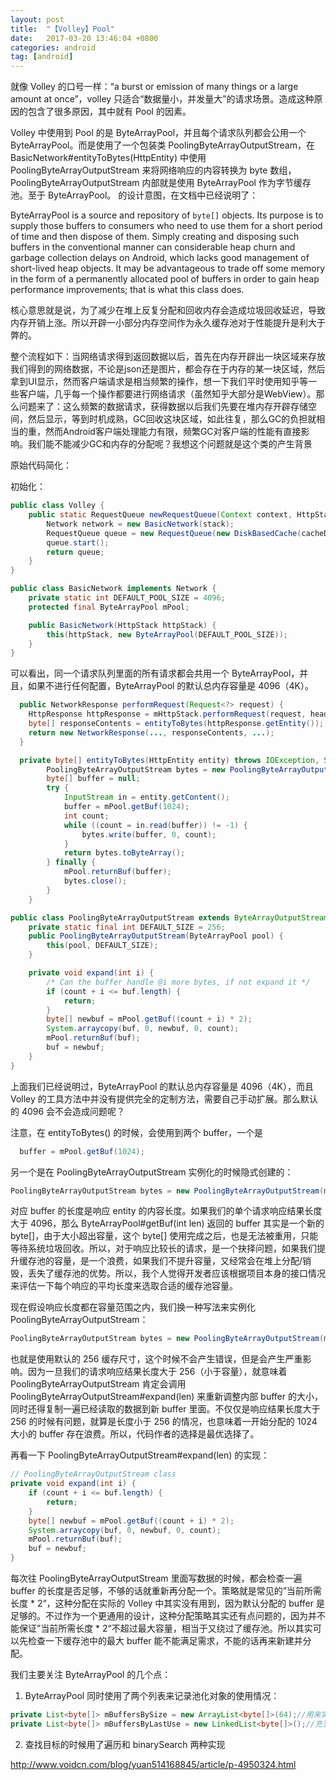 ```yaml
---
layout: post
title:  "【Volley】Pool"
date:   2017-03-20 13:46:04 +0800
categories: android
tag: [android]
---
```


就像 Volley 的口号一样：“a burst or emission of many things or a large amount at once”，volley 只适合“数据量小，并发量大”的请求场景。造成这种原因的包含了很多原因，其中就有 Pool 的因素。

Volley 中使用到 Pool 的是 ByteArrayPool，并且每个请求队列都会公用一个 ByteArrayPool。而是使用了一个包装类 PoolingByteArrayOutputStream，在 BasicNetwork#entityToBytes(HttpEntity) 中使用 PoolingByteArrayOutputStream 来将网络响应的内容转换为 byte 数组，
PoolingByteArrayOutputStream 内部就是使用 ByteArrayPool 作为字节缓存池。至于 ByteArrayPool。 的设计意图，在文档中已经说明了：

  ByteArrayPool is a source and repository of <code>byte[]</code> objects. Its purpose is to
  supply those buffers to consumers who need to use them for a short period of time and then
  dispose of them. Simply creating and disposing such buffers in the conventional manner can
  considerable heap churn and garbage collection delays on Android, which lacks good management of
  short-lived heap objects. It may be advantageous to trade off some memory in the form of a
  permanently allocated pool of buffers in order to gain heap performance improvements; that is
  what this class does.

核心意思就是说，为了减少在堆上反复分配和回收内存会造成垃圾回收延迟，导致内存开销上涨。所以开辟一小部分内存空间作为永久缓存池对于性能提升是利大于弊的。

整个流程如下：当网络请求得到返回数据以后，首先在内存开辟出一块区域来存放我们得到的网络数据，不论是json还是图片，都会存在于内存的某一块区域，然后拿到UI显示，然而客户端请求是相当频繁的操作，想一下我们平时使用知乎等一些客户端，几乎每一个操作都要进行网络请求（虽然知乎大部分是WebView）。那么问题来了：这么频繁的数据请求，获得数据以后我们先要在堆内存开辟存储空间，然后显示，等到时机成熟，GC回收这块区域，如此往复，那么GC的负担就相当的重，然而Android客户端处理能力有限，频繁GC对客户端的性能有直接影响。我们能不能减少GC和内存的分配呢？我想这个问题就是这个类的产生背景

原始代码简化：

初始化：

```java
public class Volley {
    public static RequestQueue newRequestQueue(Context context, HttpStack stack) {
        Network network = new BasicNetwork(stack);
        RequestQueue queue = new RequestQueue(new DiskBasedCache(cacheDir), network);
        queue.start();
        return queue;
    }
}

public class BasicNetwork implements Network {
    private static int DEFAULT_POOL_SIZE = 4096;
    protected final ByteArrayPool mPool;

    public BasicNetwork(HttpStack httpStack) {
        this(httpStack, new ByteArrayPool(DEFAULT_POOL_SIZE));
    }
}

```

可以看出，同一个请求队列里面的所有请求都会共用一个 ByteArrayPool，并且，如果不进行任何配置，ByteArrayPool 的默认总内存容量是 4096（4K）。

```java
  public NetworkResponse performRequest(Request<?> request) {
    HttpResponse httpResponse = mHttpStack.performRequest(request, headers);
    byte[] responseContents = entityToBytes(httpResponse.getEntity());
    return new NetworkResponse(..., responseContents, ...);
  }

  private byte[] entityToBytes(HttpEntity entity) throws IOException, ServerError {
        PoolingByteArrayOutputStream bytes = new PoolingByteArrayOutputStream(mPool, (int) entity.getContentLength());
        byte[] buffer = null;
        try {
            InputStream in = entity.getContent();
            buffer = mPool.getBuf(1024);
            int count;
            while ((count = in.read(buffer)) != -1) {
                bytes.write(buffer, 0, count);
            }
            return bytes.toByteArray();
        } finally {
            mPool.returnBuf(buffer);
            bytes.close();
        }
    }
```

```java
public class PoolingByteArrayOutputStream extends ByteArrayOutputStream {
    private static final int DEFAULT_SIZE = 256;
    public PoolingByteArrayOutputStream(ByteArrayPool pool) {
        this(pool, DEFAULT_SIZE);
    }

    private void expand(int i) {
        /* Can the buffer handle @i more bytes, if not expand it */
        if (count + i <= buf.length) {
            return;
        }
        byte[] newbuf = mPool.getBuf((count + i) * 2);
        System.arraycopy(buf, 0, newbuf, 0, count);
        mPool.returnBuf(buf);
        buf = newbuf;
    }
}
```
上面我们已经说明过，ByteArrayPool 的默认总内存容量是 4096（4K），而且 Volley 的工具方法中并没有提供完全的定制方法，需要自己手动扩展。那么默认的 4096 会不会造成问题呢？

注意，在 entityToBytes() 的时候，会使用到两个 buffer，一个是

```java
  buffer = mPool.getBuf(1024);
```

另一个是在 PoolingByteArrayOutputStream 实例化的时候隐式创建的：

```java
PoolingByteArrayOutputStream bytes = new PoolingByteArrayOutputStream(mPool, (int) entity.getContentLength());
```
对应 buffer 的长度是响应 entity 的内容长度。如果我们的单个请求响应结果长度大于 4096，那么 ByteArrayPool#getBuf(int len) 返回的 buffer 其实是一个新的 byte[]，由于大小超出容量，这个 byte[] 使用完成之后，也是无法被重用，只能等待系统垃圾回收。所以，对于响应比较长的请求，是一个抉择问题，如果我们提升缓存池的容量，是一个浪费，如果我们不提升容量，又经常会在堆上分配/销毁，丢失了缓存池的优势。所以，我个人觉得开发者应该根据项目本身的接口情况来评估一下每个响应的平均长度来选取合适的缓存池容量。

现在假设响应长度都在容量范围之内，我们换一种写法来实例化 PoolingByteArrayOutputStream：
```java
PoolingByteArrayOutputStream bytes = new PoolingByteArrayOutputStream(mPool);
```
也就是使用默认的 256 缓存尺寸，这个时候不会产生错误，但是会产生严重影响。因为一旦我们的请求响应结果长度大于 256（小于容量），就意味着 PoolingByteArrayOutputStream 肯定会调用 PoolingByteArrayOutputStream#expand(len) 来重新调整内部 buffer 的大小，同时还得复制一遍已经读取的数据到新 buffer 里面。不仅仅是响应结果长度大于 256 的时候有问题，就算是长度小于 256 的情况，也意味着一开始分配的 1024 大小的 buffer 存在浪费。所以，代码作者的选择是最优选择了。

再看一下 PoolingByteArrayOutputStream#expand(len) 的实现：

```java
// PoolingByteArrayOutputStream class
private void expand(int i) {
    if (count + i <= buf.length) {
        return;
    }
    byte[] newbuf = mPool.getBuf((count + i) * 2);
    System.arraycopy(buf, 0, newbuf, 0, count);
    mPool.returnBuf(buf);
    buf = newbuf;
}
```
每次往 PoolingByteArrayOutputStream 里面写数据的时候，都会检查一遍 buffer 的长度是否足够，不够的话就重新再分配一个。策略就是常见的”当前所需长度 * 2“，这种分配在实际的 Volley 中其实没有用到，因为默认分配的 buffer 是足够的。不过作为一个更通用的设计，这种分配策略其实还有点问题的，因为并不能保证”当前所需长度 * 2“不超过最大容量，相当于又绕过了缓存池。所以其实可以先检查一下缓存池中的最大 buffer 能不能满足需求，不能的话再来新建并分配。

我们主要关注 ByteArrayPool 的几个点：

1. ByteArrayPool 同时使用了两个列表来记录池化对象的使用情况：

```java
private List<byte[]> mBuffersBySize = new ArrayList<byte[]>(64);//用来实际保存可复用的缓存数组，
private List<byte[]> mBuffersByLastUse = new LinkedList<byte[]>();//充当时间线的角色，用来实现 Least Recently Used 策略。即在需要缩减池对象的时候，优先移除最久未使用的 byte[] 对象。
```
2. 查找目标的时候用了遍历和 binarySearch 两种实现




http://www.voidcn.com/blog/yuan514168845/article/p-4950324.html
